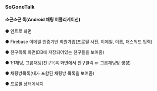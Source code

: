 ### SoGoneTalk


#### 소곤소곤 톡(Android 채팅 어플리케이션)

● 인트로 화면

● Firebase 이메일 인증기반 회원가입(프로필 사진, 이메일, 이름, 패스워드 입력)

● 친구목록 화면(DB에 저장되어있는 친구들을 보여줌)

● 1:1채팅, 그룹채팅(친구목록 화면에서 친구클릭 or 그룹채팅방 생성)

● 채팅방목록(내가 포함된 채팅방 목록을 보여줌)

● 프로필 상태메세지
